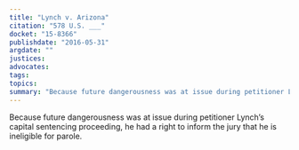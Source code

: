 ```yaml
---
title: "Lynch v. Arizona"
citation: "578 U.S. ___"
docket: "15-8366"
publishdate: "2016-05-31"
argdate: ""
justices:
advocates:
tags:
topics:
summary: "Because future dangerousness was at issue during petitioner Lynch’s capital sentencing proceeding, he had a right to inform the jury that he is ineligible for parole."
---
```

Because future dangerousness was at issue during petitioner Lynch’s capital sentencing proceeding, he had a right to inform the jury that he is ineligible for parole.


